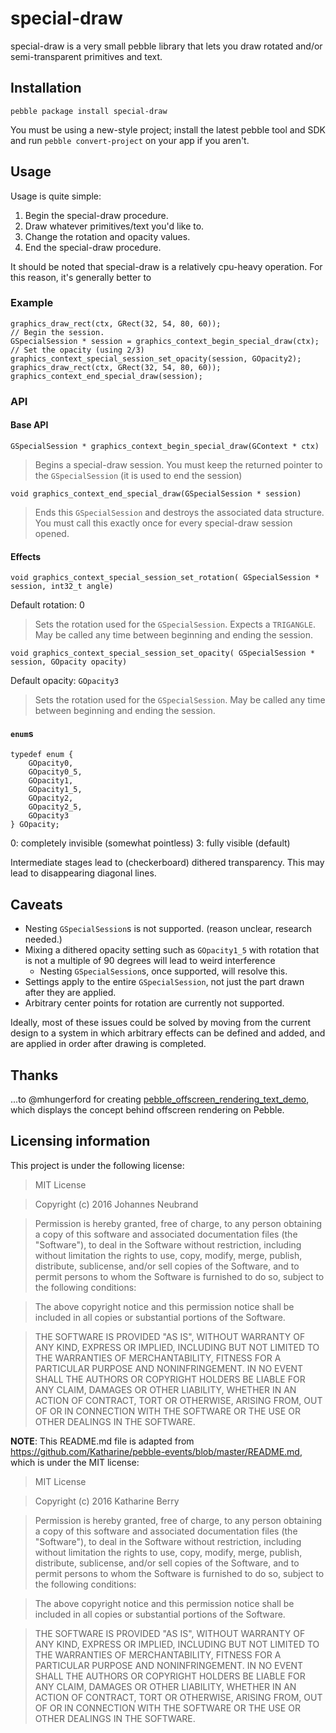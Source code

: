 special-draw
============

special-draw is a very small pebble library that lets you draw rotated and/or semi-transparent primitives and text.

Installation
------------

```
pebble package install special-draw
```

You must be using a new-style project; install the latest pebble tool and SDK
and run `pebble convert-project` on your app if you aren't.

Usage
-----

Usage is quite simple:

1. Begin the special-draw procedure.
2. Draw whatever primitives/text you'd like to.
3. Change the rotation and opacity values.
4. End the special-draw procedure.

It should be noted that special-draw is a relatively cpu-heavy operation.
For this reason, it's generally better to

### Example

    graphics_draw_rect(ctx, GRect(32, 54, 80, 60));
    // Begin the session.
    GSpecialSession * session = graphics_context_begin_special_draw(ctx);
    // Set the opacity (using 2/3)
    graphics_context_special_session_set_opacity(session, GOpacity2);
    graphics_draw_rect(ctx, GRect(32, 54, 80, 60));
    graphics_context_end_special_draw(session);

### API

#### Base API

`GSpecialSession * graphics_context_begin_special_draw(GContext * ctx)`

>Begins a special-draw session. You must keep the returned pointer to the
    `GSpecialSession` (it is used to end the session)

`void graphics_context_end_special_draw(GSpecialSession * session)`

>Ends this `GSpecialSession` and destroys the associated data structure.
    You must call this exactly once for every special-draw session opened.

#### Effects

`void graphics_context_special_session_set_rotation(
        GSpecialSession * session, int32_t angle)`

Default rotation: 0

>Sets the rotation used for the `GSpecialSession`. Expects a `TRIGANGLE`.
    May be called any time between beginning and ending the session.

`void graphics_context_special_session_set_opacity(
        GSpecialSession * session, GOpacity opacity)`

Default opacity: `GOpacity3`

>Sets the rotation used for the `GSpecialSession`. May be called any time between beginning and ending the session.

#### `enum`s

    typedef enum {
        GOpacity0,
        GOpacity0_5,
        GOpacity1,
        GOpacity1_5,
        GOpacity2,
        GOpacity2_5,
        GOpacity3
    } GOpacity;

0: completely invisible (somewhat pointless)
3: fully visible (default)

Intermediate stages lead to (checkerboard) dithered transparency. This may lead to disappearing diagonal lines.

Caveats
-------

- Nesting `GSpecialSession`s is not supported.
    (reason unclear, research needed.)
- Mixing a dithered opacity setting such as `GOpacity1_5` with rotation that is
    not a multiple of 90 degrees will lead to weird interference
    - Nesting `GSpecialSession`s, once supported, will resolve this.
- Settings apply to the entire `GSpecialSession`, not just
    the part drawn after they are applied.
- Arbitrary center points for rotation are currently not supported.

Ideally, most of these issues could be solved by moving from the
    current design to a system in which arbitrary effects can be
    defined and added, and are applied in order after drawing is
    completed.

Thanks
------

...to @mhungerford for creating
    [pebble_offscreen_rendering_text_demo](https://github.com/mhungerford/pebble_offscreen_rendering_text_demo),
    which displays the concept behind offscreen rendering on Pebble.

Licensing information
---------------------

This project is under the following license:

>MIT License

>Copyright (c) 2016 Johannes Neubrand

>Permission is hereby granted, free of charge, to any person obtaining a copy
of this software and associated documentation files (the "Software"), to deal
in the Software without restriction, including without limitation the rights
to use, copy, modify, merge, publish, distribute, sublicense, and/or sell
copies of the Software, and to permit persons to whom the Software is
furnished to do so, subject to the following conditions:

>The above copyright notice and this permission notice shall be included in all
copies or substantial portions of the Software.

>THE SOFTWARE IS PROVIDED "AS IS", WITHOUT WARRANTY OF ANY KIND, EXPRESS OR
IMPLIED, INCLUDING BUT NOT LIMITED TO THE WARRANTIES OF MERCHANTABILITY,
FITNESS FOR A PARTICULAR PURPOSE AND NONINFRINGEMENT. IN NO EVENT SHALL THE
AUTHORS OR COPYRIGHT HOLDERS BE LIABLE FOR ANY CLAIM, DAMAGES OR OTHER
LIABILITY, WHETHER IN AN ACTION OF CONTRACT, TORT OR OTHERWISE, ARISING FROM,
OUT OF OR IN CONNECTION WITH THE SOFTWARE OR THE USE OR OTHER DEALINGS IN THE
SOFTWARE.

**NOTE**: This README.md file is adapted from https://github.com/Katharine/pebble-events/blob/master/README.md, which is under the MIT license:

>MIT License

>Copyright (c) 2016 Katharine Berry

>Permission is hereby granted, free of charge, to any person obtaining a copy
of this software and associated documentation files (the "Software"), to deal
in the Software without restriction, including without limitation the rights
to use, copy, modify, merge, publish, distribute, sublicense, and/or sell
copies of the Software, and to permit persons to whom the Software is
furnished to do so, subject to the following conditions:

>The above copyright notice and this permission notice shall be included in all
copies or substantial portions of the Software.

>THE SOFTWARE IS PROVIDED "AS IS", WITHOUT WARRANTY OF ANY KIND, EXPRESS OR
IMPLIED, INCLUDING BUT NOT LIMITED TO THE WARRANTIES OF MERCHANTABILITY,
FITNESS FOR A PARTICULAR PURPOSE AND NONINFRINGEMENT. IN NO EVENT SHALL THE
AUTHORS OR COPYRIGHT HOLDERS BE LIABLE FOR ANY CLAIM, DAMAGES OR OTHER
LIABILITY, WHETHER IN AN ACTION OF CONTRACT, TORT OR OTHERWISE, ARISING FROM,
OUT OF OR IN CONNECTION WITH THE SOFTWARE OR THE USE OR OTHER DEALINGS IN THE
SOFTWARE.

